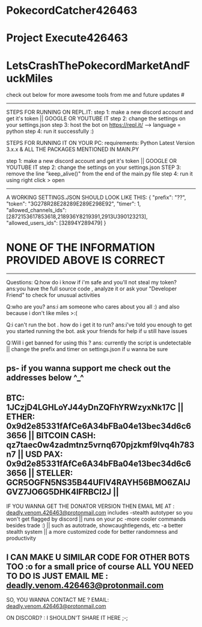 # PokecordCatcher426463
# Project Execute426463
# LetsCrashThePokecordMarketAndFuckMiles

check out below for more awesome tools from me and future updates #

---------------------------------------------------------------------

STEPS FOR RUNNING ON REPL.IT:
  step 1: make a new discord account and get it's token || GOOGLE OR YOUTUBE IT
  step 2: change the settings on your settings.json
  step 3: host the bot on https://repl.it/ --> language = python
  step 4: run it successfully :)

STEPS FOR RUNNING IT ON YOUR PC:
      requirements: Python Latest Version 3.x.x & ALL THE PACKAGES MENTIONED IN MAIN.PY

  step 1: make a new discord account and get it's token || GOOGLE OR YOUTUBE IT
  step 2: change the settings on your settings.json
  STEP 3: remove the line "keep_alive()" from the end of the main.py file 
  step 4: run it using right click > open

---------------------------------------------------------------------

A WORKING SETTINGS.JSON SHOULD LOOK LIKE THIS:
  {
  "prefix": "??",
  "token": "3G278R28E28289E289E298E92",
  "timer": 1,
  "allowed_channels_ids": [2872153617853618,218936Y8219391,2913U390123213],
  "allowed_users_ids": [32894Y289479]
  }
  # NONE OF THE INFORMATION PROVIDED ABOVE IS CORRECT

---------------------------------------------------------------------

Questions:
  Q:how do i know if i'm safe and you'll not steal my token?
  ans:you have the full source code , analyze it or ask your "Developer Friend" to check for unusual activities 

  Q:who are you?
  ans:i am someone who cares about you all :) and also because i don't like miles >:(

  Q:i can't run the bot . how do i get it to run?
  ans:i've told you enough to get you started running the bot. ask your friends for help if u still have issues  

  Q:Will i get banned for using this ?
  ans: currently the script is undetectable || change the prefix and timer on settings.json if u wanna be sure

ps- if you wanna support me check out the addresses below ^_^
---------------------------------------------------------------------
BTC: 1JCzjD4LGHLoYJ44yDnZQFhYRWzyxNk17C ||
ETHER: 0x9d2e85331fAfCe6A34bFBa04e13bec34d6c63656 ||
BITCOIN CASH: qz7taec0w4zadmtnz5vrnq670pjzkmf9lvq4h783n7 ||
USD PAX: 0x9d2e85331fAfCe6A34bFBa04e13bec34d6c63656 ||
STELLER: GCR5OGFN5NS35B44UFIV4RAYH56BMO6ZAIJGVZ7JO6G5DHK4IFRBCI2J ||
---------------------------------------------------------------------

IF YOU WANNA GET THE DONATOR VERSION THEN EMAIL ME AT : deadly.venom.426463@protonmail.com
includes
  -stealth autotyper so you won't get flagged by discord || runs on your pc
  -more cooler commands besides trade :)  || such as autotrade, showcaughtlegends, etc
  -a better stealth system || a more customized code for better randomness and productivity

I CAN MAKE U SIMILAR CODE FOR OTHER BOTS TOO :o for a small price of course 
  ALL YOU NEED TO DO IS JUST EMAIL ME : deadly.venom.426463@protonmail.com
-----------------------------------------------------------------
SO, YOU WANNA CONTACT ME ?
EMAIL: deadly.venom.426463@protonmail.com

ON DISCORD? 
: I SHOULDN'T SHARE IT HERE ;-;    
